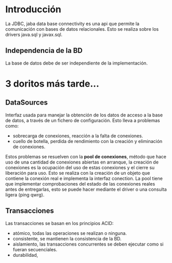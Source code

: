 # Introducción
La JDBC, jaba data base connectivity es una api que permite la comunicación con bases de datos relacionales. Esto se realiza sobre los drivers java.sql y javax.sql.
## Independencia de la BD
La base de datos debe de ser independiente de la implementación.

# 3 doritos más tarde...

## DataSources
Interfaz usada para manejar la obtención de los datos de acceso a la base de datos, a través de un fichero de configuración.
Esto lleva a problemas como:
- sobrecarga de conexiones, reacción a la falta de conexiones.
- cuello de botella, perdida de rendimiento con la creación y eliminación de conexiones.

Estos problemas se resuelven con la **pool de conexiones**, método que hace uso de una cantidad de conexiones abiertas en arranque, la creación de conexiones es la ocupación del uso de estas conexiones y el cierre su liberación para uso. Esto se realiza con la creación de un objeto que contiene la conexión real e implementa la interfaz conection.
La pool tiene que implementar comprobaciones del estado de las conexiones reales antes de entregarlas, esto se puede hacer mediante el driver o una consulta ligera (ping qwrg).
## Transacciones
Las transacciones se basan en los principios ACID:
- atómico, todas las operaciones se realizan o ninguna.
- consistente, se mantienen la consistencia de la BD.
- aislamiento, las transacciones concurrentes se deben ejecutar como si fueran secuenciales.
- durabilidad, 